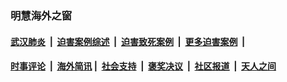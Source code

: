 
### 明慧海外之窗

####  [武汉肺炎](indexes/365.md?t=04012200) &nbsp;|&nbsp;  [迫害案例综述](indexes/328.md?t=04012200) &nbsp;|&nbsp; [迫害致死案例](indexes/277.md?t=04012200)  &nbsp;|&nbsp; [更多迫害案例](indexes/81.md?t=04012200)  &nbsp;|&nbsp; 
####  [时事评论](indexes/19.md?t=04012200) &nbsp;|&nbsp; [海外简讯](indexes/245.md?t=04012200)&nbsp;|&nbsp;  [社会支持](indexes/140.md?t=04012200) &nbsp;|&nbsp; [褒奖决议](indexes/282.md?t=04012200) &nbsp;|&nbsp; [社区报道](indexes/91.md?t=04012200)  &nbsp;|&nbsp; [天人之间](indexes/78.md?t=04012200) 

